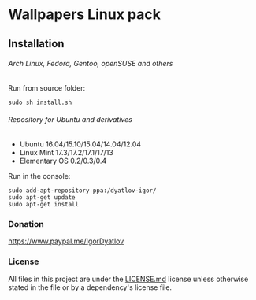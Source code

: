 # Wallpapers Linux pack


## Installation

###### Arch Linux, Fedora, Gentoo, openSUSE and others

Run from source folder:

    sudo sh install.sh

###### Repository for Ubuntu and derivatives

- Ubuntu 16.04/15.10/15.04/14.04/12.04
- Linux Mint 17.3/17.2/17.1/17/13
- Elementary OS 0.2/0.3/0.4

Run in the console:

    sudo add-apt-repository ppa:/dyatlov-igor/
    sudo apt-get update
    sudo apt-get install 

### Donation
https://www.paypal.me/IgorDyatlov 

### License
All files in this project are under the [LICENSE.md](LICENSE.md) license unless otherwise stated in the file or by a dependency's license file.
